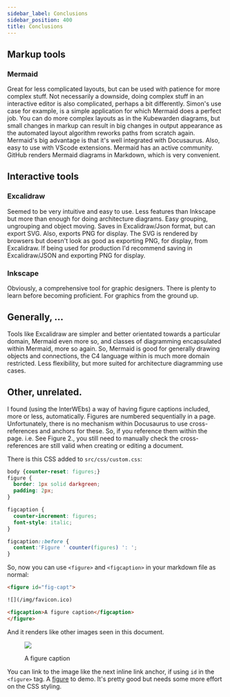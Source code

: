 ```yaml
---
sidebar_label: Conclusions
sidebar_position: 400
title: Conclusions
---
```


## Markup tools

### Mermaid

Great for less complicated layouts, but can be used with patience for more complex stuff.
Not necessarily a downside, doing complex stuff in an interactive editor is also complicated, perhaps a bit differently.
Simon's use case for example, is a simple application for which Mermaid does a perfect job.
You can do more complex layouts as in the Kubewarden diagrams,
but small changes in markup can result in big changes in output appearance as the
automated layout algorithm reworks paths from scratch again.
Mermaid's big advantage is that it's well integrated with Docusaurus.
Also, easy to use with VScode extensions.
Mermaid has an active community.
GitHub renders Mermaid diagrams in Markdown, which is very convenient.

## Interactive tools

### Excalidraw

Seemed to be very intuitive and easy to use.
Less features than Inkscape but more than enough for doing architecture diagrams.
Easy grouping, ungrouping and object moving.
Saves in Excalidraw/Json format, but can export SVG.
Also, exports PNG for display.
The SVG is rendered by browsers but doesn't look as good as exporting PNG, for display, from Excalidraw.
If being used for production I'd recommend saving in Excalidraw/JSON and exporting PNG for display.

### Inkscape

Obviously, a comprehensive tool for graphic designers.
There is plenty to learn before becoming proficient.
For graphics from the ground up.

## Generally, ...

Tools like Excalidraw are simpler and better orientated towards a particular domain, Mermaid even more so, and classes of diagramming encapsulated within Mermaid, more so again.
So, Mermaid is good for generally drawing objects and connections, the C4 language within is much more domain restricted.
Less flexibility, but more suited for architecture diagramming use cases.

## Other, unrelated.

I found (using the InterWEbs) a way of having figure captions included, more or less, automatically.
Figures are numbered sequentially in a page.
Unfortunately, there is no mechanism within Docusaurus to use cross-references and anchors for these.
So, if you reference them within the page. i.e. See Figure 2., you still need to manually check the cross-references are still valid when creating or editing a document.

There is this CSS added to `src/css/custom.css`:

```css
body {counter-reset: figures;}
figure {
  border: 1px solid darkgreen;
  padding: 2px;
}

figcaption {
  counter-increment: figures;
  font-style: italic;
}

figcaption::before {
  content:'Figure ' counter(figures) ': ';
}
```

So, now you can use `<figure>` and `<figcaption>` in your markdown file as normal:

```html
<figure id="fig-capt">

![](/img/favicon.ico)

<figcaption>A figure caption</figcaption>
</figure>
```

And it renders like other images seen in this document.

<figure id="fig-capt">

![](/img/suse.png)

<figcaption>A figure caption</figcaption>
</figure>

You can link to the image like the next inline link anchor, if using `id` in the `<figure>` tag.
A [figure](#fig-capt) to demo.
It's pretty good but needs some more effort on the CSS styling.